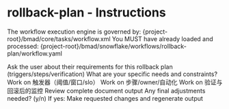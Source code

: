 # rollback-plan - Instructions

<critical>The workflow execution engine is governed by: {project-root}/bmad/core/tasks/workflow.xml</critical>
<critical>You MUST have already loaded and processed: {project-root}/bmad/snowflake/workflows/rollback-plan/workflow.yaml</critical>

<workflow>

<step n="1" goal="Understand Requirements">
<action>Ask the user about their requirements for this rollback plan (triggers/steps/verification)</action>
<ask>What are your specific needs and constraints?</ask>
</step>

<step n="2" goal="触发器（阈值/窗口/SLO）">
<action>Work on 触发器（阈值/窗口/slo）</action>
<template-output section="triggers"/>
</step>

<step n="3" goal="步骤/Owner/自动化">
<action>Work on 步骤/owner/自动化</action>
<template-output section="steps"/>
</step>

<step n="4" goal="验证与回滚后的监控">
<action>Work on 验证与回滚后的监控</action>
<template-output section="verify"/>
</step>

<step n="5" goal="Review and Finalize">
<action>Review complete document output</action>
<ask>Any final adjustments needed? (y/n)</ask>
<check>If yes:</check>
  <action>Make requested changes and regenerate output</action>
</step>

</workflow>
